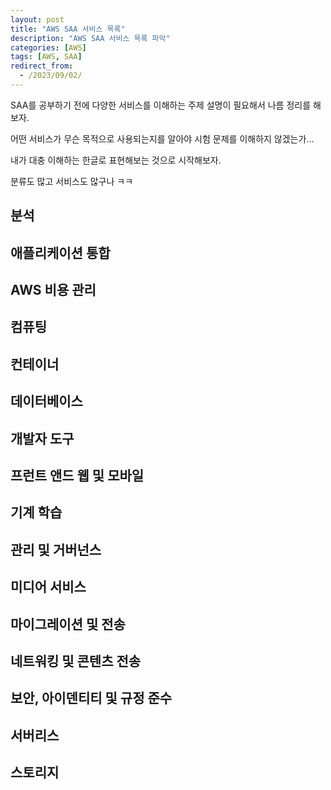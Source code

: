```yaml
---
layout: post
title: "AWS SAA 서비스 목록"
description: "AWS SAA 서비스 목록 파악"
categories: [AWS]
tags: [AWS, SAA]
redirect_from:
  - /2023/09/02/
---
```


SAA를 공부하기 전에 다양한 서비스를 이해하는 주제 설명이 필요해서 나름 정리를 해보자.

어떤 서비스가 무슨 목적으로 사용되는지를 알아야 시험 문제를 이해하지 않겠는가...

내가 대충 이해하는 한글로 표현해보는 것으로 시작해보자.

분류도 많고 서비스도 많구나 ㅋㅋ

## 분석

## 애플리케이션 통합

## AWS 비용 관리

## 컴퓨팅

## 컨테이너

## 데이터베이스

## 개발자 도구

## 프런트 앤드 웹 및 모바일

## 기계 학습

## 관리 및 거버넌스

## 미디어 서비스

## 마이그레이션 및 전송

## 네트워킹 및 콘텐츠 전송

## 보안, 아이덴티티 및 규정 준수

## 서버리스

## 스토리지